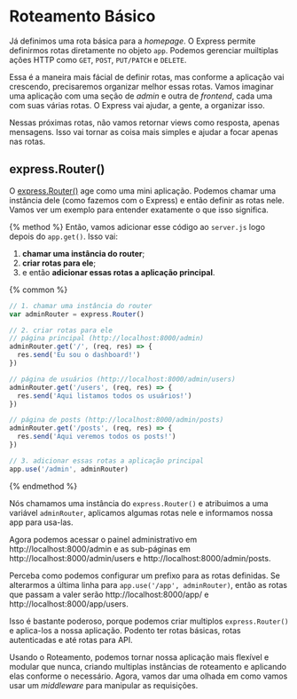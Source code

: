# Roteamento Básico

Já definimos uma rota básica para a _homepage_. O Express permite definirmos rotas diretamente no objeto ```app```. Podemos gerenciar muiltiplas ações HTTP como ```GET```, ```POST```, ```PUT/PATCH``` e ```DELETE```.

Essa é a maneira mais fácial de definir rotas, mas conforme a aplicação vai crescendo, precisaremos organizar melhor essas rotas. Vamos imaginar uma aplicação com uma seção de *admin* e outra de *frontend*, cada uma com suas várias rotas. O Express vai ajudar, a gente, a organizar isso.

Nessas próximas rotas, não vamos retornar views como resposta, apenas mensagens. Isso vai tornar as coisa mais simples e ajudar a focar apenas nas rotas.

## express.Router()

O [express.Router()](http://expressjs.com/api#router) age como uma mini aplicação. Podemos chamar uma instância dele (como fazemos com o Express) e então definir as rotas nele. Vamos ver um exemplo para entender exatamente o que isso significa.

<asciinema-player src="/assets/roteamento-basico.json" speed="2" poster="npt:0:55"></asciinema-player>

{% method %}
Então, vamos adicionar esse código ao ```server.js``` logo depois do ```app.get()```. Isso vai:

1. **chamar uma instância do router**;
2. **criar rotas para ele**;
3. e então **adicionar essas rotas a aplicação principal**.

{% common %}
```js
// 1. chamar uma instância do router
var adminRouter = express.Router()

// 2. criar rotas para ele
// página principal (http://localhost:8000/admin)
adminRouter.get('/', (req, res) => {
  res.send('Eu sou o dashboard!')
})

// página de usuários (http://localhost:8000/admin/users)
adminRouter.get('/users', (req, res) => {
  res.send('Aqui listamos todos os usuários!')
})

// página de posts (http://localhost:8000/admin/posts)
adminRouter.get('/posts', (req, res) => {
  res.send('Aqui veremos todos os posts!')
})

// 3. adicionar essas rotas a aplicação principal
app.use('/admin', adminRouter)
```
{% endmethod %}

Nós chamamos uma instância do ```express.Router()``` e atribuimos a uma variável ```adminRouter```, aplicamos algumas rotas nele e informamos nossa app para usa-las.

Agora podemos acessar o painel administrativo em http://localhost:8000/admin e as sub-páginas em http://localhost:8000/admin/users e http://localhost:8000/admin/posts.

Perceba como podemos configurar um prefixo para as rotas definidas. Se alterarmos a última linha para ```app.use('/app', adminRouter)```, então as rotas que passam a valer serão http://localhost:8000/app/ e http://localhost:8000/app/users.

Isso é bastante poderoso, porque podemos criar multiplos ```express.Router()``` e aplica-los a nossa aplicação. Podento ter rotas básicas, rotas autenticadas e até rotas para API.

Usando o Roteamento, podemos tornar nossa aplicação mais flexível e modular que nunca, criando multiplas instâncias de roteamento e aplicando elas conforme o necessário. Agora, vamos dar uma olhada em como vamos usar um _middleware_ para manipular as requisições.
